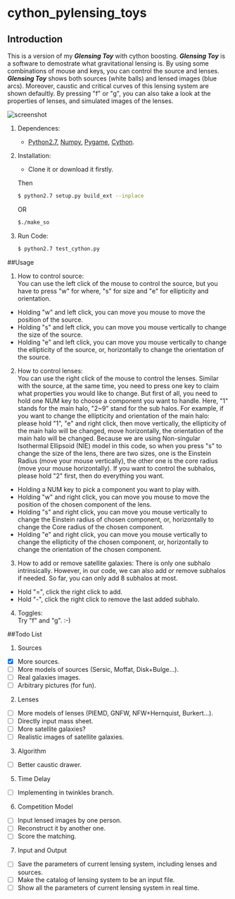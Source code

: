 # cython_pylensing_toys

## Introduction
This is a version of my **_Glensing Toy_** with cython boosting. **_Glensing Toy_** is a software to demostrate what gravitational lensing is. By using some combinations of mouse and keys, you can control the source and lenses. **_Glensing Toy_** shows both sources (white balls) and lensed images (blue arcs). Moreover, caustic and critical curves of this lensing system are shown defaultly. By pressing "f" or "g", you can also take a look at the properties of lenses, and simulated images of the lenses. 

![screenshot](https://raw.githubusercontent.com/linan7788626/cython_pylensing_toys/master/screenshot.png)

1. Dependences:  
	* [Python2.7](https://www.python.org), [Numpy](http://www.numpy.org), [Pygame](http://www.pygame.org), [Cython](http://cython.github.io).

2. Installation:  
	* Clone it or download it firstly.  

	Then
	```bash
	$ python2.7 setup.py build_ext --inplace
	```
	OR
	```bash
	$./make_so
	```
3. Run Code:  

	```bash
	$ python2.7 test_cython.py
	```


##Usage

1. How to control source:  
You can use the left click of the mouse to control the source, 
but you have to press "w" for where, "s" for size and "e" for ellipticity and orientation.
  * Holding "w" and left click, you can move you mouse to move the position of the source.
  * Holding "s" and left click, you can move you mouse vertically to change the size of the source.
  * Holding "e" and left click, you can move you mouse vertically to change the ellipticity of the source, or, horizontally to change the orientation of the source.

2. How to control lenses:  
You can use the right click of the mouse to control the lenses.
Similar with the source, at the same time, you need to press one key to claim what properties you would like to change. But first of all, you need to hold one NUM key to choose a component you want to handle. Here, "1" stands for the main halo, "2~9" stand for the sub halos. For example, if you want to change the ellipticity and orientation of the main halo: please hold "1", "e" and right click, then move vertically, the ellipticity of the main halo will be changed, move horizontally, the orientation of the main halo will be changed. Because we are using Non-singular Isothermal Ellipsoid (NIE) model in this code, so when you press "s" to change the size of the lens, there are two sizes, one is the Einstein Radius (move your mouse vertically), the other one is the core radius (move your mouse horizontally). If you want to control the subhalos, please hold "2" first, then do everything you want.  
  * Holding a NUM key to pick a component you want to play with. 
  * Holding "w" and right click, you can move you mouse to move the position of the chosen component of the lens.
  * Holding "s" and right click, you can move you mouse vertically to change the Einstein radius of chosen component, or, horizontally to change the Core radius of the chosen component.
  * Holding "e" and right click, you can move you mouse vertically  to change the ellipticity of the chosen component, or, horizontally to change the orientation of the chosen component.

3. How to add or remove satellite galaxies: 
There is only one subhalo intrinsically. However, in our code, we can also add or remove subhalos if needed. So far, you can only add 8 subhalos at most.  
  * Hold "=", click the right click to add.
  * Hold "-", click the right click to remove the last added subhalo.

4. Toggles:  
Try "f" and "g". :-)

##Todo List
1. Sources
 - [x] More sources.
 - [ ] More models of sources (Sersic, Moffat, Disk\+Bulge...).
 - [ ] Real galaxies images.
 - [ ] Arbitrary pictures (for fun).

2. Lenses
 - [ ] More models of lenses (PIEMD, GNFW, NFW\+Hernquist, Burkert...).
 - [ ] Directly input mass sheet.
 - [ ] More satellite galaxies?
 - [ ] Realistic images of satellite galaxies.

3. Algorithm 
 - [ ] Better caustic drawer.

5. Time Delay
 - [ ] Implementing in twinkles branch.

6. Competition Model
 - [ ] Input lensed images by one person.
 - [ ] Reconstruct it by another one.
 - [ ] Score the matching.

7. Input and Output
 - [ ] Save the parameters of current lensing system, including lenses and sources.
 - [ ] Make the catalog of lensing system to be an input file.
 - [ ] Show all the parameters of current lensing system in real time.
